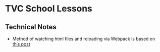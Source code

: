 # TVC School Lessons

## Technical Notes
- Method of watching html files and reloading via Webpack is based on [this post](https://github.com/jantimon/html-webpack-plugin/issues/100)
